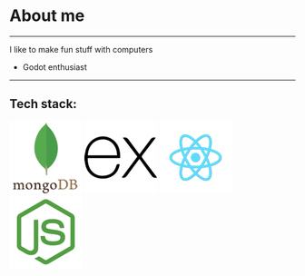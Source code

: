 # About me
---
I like to make fun stuff with computers
- Godot enthusiast
---
## Tech stack:
![MongoDB](./img/mongo.png) ![Express.js](./img/expressjs.png) ![React.js](./img/reactjs.png) ![Node](./img/node.png)
